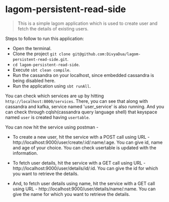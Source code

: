 # lagom-persistent-read-side

> This is a simple lagom application which is used to create user and fetch the details of existing users.

Steps to follow to run this application:

- Open the terminal.
- Clone the project ```git clone git@github.com:DivyaDua/lagom-persistent-read-side.git```.
- ```cd lagom-persistent-read-side```.
- Execute ```sbt clean compile```.
- Run the cassandra on your localhost, since embedded cassandra is being disabled here.
- Run the application using ```sbt runAll```.

You can check which services are up by hitting ```http://localhost:8000/services```. There, you can see that along with cassandra and kafka, service named 'user_service' is also running. And you can check through cqlsh(cassandra query language shell) that keyspace named ```user``` is created having ```usertable```.

You can now hit the service using postman -

- To create a new user, hit the service with a POST call using URL - http://localhost:9000/user/create/:id/:name/:age.
  You can give id, name and age of your choice. You can check usertable is updated with the information.

- To fetch user details, hit the service with a GET call using URL - http://localhost:9000/user/details/id/:id.
  You can give the id for which you want to retrieve the details.

- And, to fetch user details using name, hit the service with a GET call using URL - http://localhost:9000/user/details/name/:name.
  You can give the name for which you want to retrieve the details.




